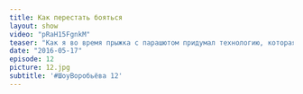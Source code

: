 ```yaml
---
title: Как перестать бояться 
layout: show
video: "pRaH15FgnkM"
teaser: "Как я во время прыжка с парашютом придумал технологию, которая помогает смелее знакомиться с девушками"
date: "2016-05-17"
episode: 12
picture: 12.jpg
subtitle: '#ШоуВоробьёва 12'
---
```

